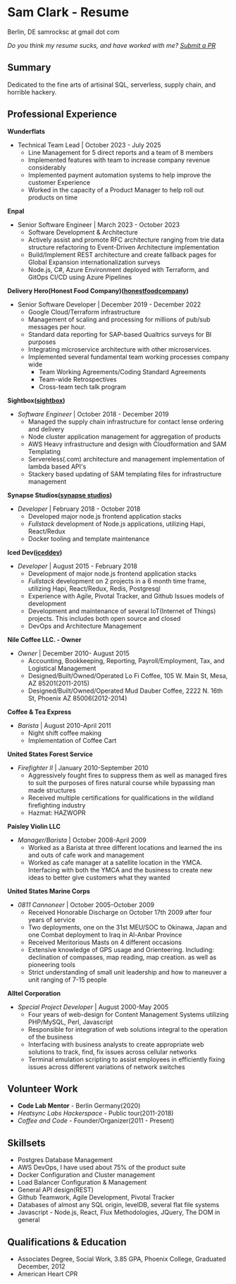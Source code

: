 # Sam Clark - Resume

Berlin, DE
samrocksc at gmail dot com

_Do you think my resume sucks, and have worked with me? [Submit a PR](https://github.com/samrocksc/radjokes/blob/main/resume.md)_

## Summary

Dedicated to the fine arts of artisinal SQL, serverless, supply chain, and horrible hackery.

## Professional Experience

**Wunderflats**

- Technical Team Lead | October 2023 - July 2025
  - Line Management for 5 direct reports and a team of 8 members
  - Implemented features with team to increase company revenue considerably
  - Implemented payment automation systems to help improve the customer Experience
  - Worked in the capacity of a Product Manager to help roll out products on time

**Enpal**

- Senior Software Engineer | March 2023 - October 2023
  - Software Development & Architecture
  - Actively assist and promote RFC architecture ranging from trie data structure refactoring to Event-Driven Architecture implementation
  - Build/Implement REST architecture and create fallback pages for Global Expansion internationalization surveys
  - Node.js, C#, Azure Environment deployed with Terraform, and GitOps CI/CD using Azure Pipelines

**Delivery Hero(Honest Food Company)([honestfoodcompany](https://honestfoodcompany.de))**

- Senior Software Developer | December 2019 - December 2022
  - Google Cloud/Terraform infrastructure
  - Management of scaling and processing for millions of pub/sub messages per hour.
  - Standard data reporting for SAP-based Qualtrics surveys for BI purposes
  - Integrating microservice architecture with other microservices.
  - Implemented several fundamental team working processes company wide
    - Team Working Agreements/Coding Standard Agreements
    - Team-wide Retrospectives
    - Cross-team tech talk program

**Sightbox([sightbox](https://sightbox.com))**

- _Software Engineer_ | October 2018 - December 2019
  - Managed the supply chain infrastructure for contact lense ordering and delivery
  - Node cluster application management for aggregation of products
  - AWS Heavy infrastructure and design with Cloudformation and SAM Templating
  - Servereless(.com) architecture and management implementation of lambda based API's
  - Stackery based updating of SAM templating files for infrastructure management

**Synapse Studios([synapse studios](https://synapsestudios.com))**

- _Developer_ | February 2018 - October 2018
  - Developed major node.js frontend application stacks
  - _Fullstack_ development of Node.js applications, utilizing Hapi, React/Redux
  - Docker tooling and template maintenance

**Iced Dev([iceddev](http://iceddev.com))**

- _Developer_ | August 2015 - February 2018
  - Development of major node.js frontend application stacks
  - _Fullstack_ development on 2 projects in a 6 month time frame, utilizing Hapi, React/Redux, Redis, Postgresql
  - Experience with Agile, Pivotal Tracker, and Github Issues models of development
  - Development and maintenance of several IoT(Internet of Things) projects. This includes both open source and closed
  - DevOps and Architecture Management

**Nile Coffee LLC. - Owner**

- _Owner_ | December 2010- August 2015
  - Accounting, Bookkeeping, Reporting, Payroll/Employment, Tax, and Logistical Management
  - Designed/Built/Owned/Operated Lo Fi Coffee, 105 W. Main St, Mesa, AZ 85201(2011-2015)
  - Designed/Built/Owned/Operated Mud Dauber Coffee, 2222 N. 16th St, Phoenix AZ 85006(2012-2014)

**Coffee & Tea Express**

- _Barista_ | August 2010-April 2011
  - Night shift coffee making
  - Implementation of Coffee Cart

**United States Forest Service**

- _Firefighter II_ | January 2010-September 2010
  - Aggressively fought fires to suppress them as well as managed fires to suit the purposes of fires natural course while bypassing man made structures
  - Received multiple certifications for qualifications in the wildland firefighting industry
  - Hazmat: HAZWOPR

**Paisley Violin LLC**

- _Manager/Barista_ | October 2008-April 2009
  - Worked as a Barista at three different locations and learned the ins and outs of cafe work and management
  - Worked as cafe manager at a satellite location in the YMCA. Interfacing with both the YMCA and the business to create new ideas to better give customers what they wanted

**United States Marine Corps**

- _0811 Cannoneer_ | October 2005-October 2009
  - Received Honorable Discharge on October 17th 2009 after four years of service
  - Two deployments, one on the 31st MEU/SOC to Okinawa, Japan and one Combat deployment to Iraq in Al-Anbar Province
  - Received Meritorious Masts on 4 different occasions
  - Extensive knowledge of GPS usage and Orienteering. Including: declination of compasses, map reading, map creation. as well as pioneering tools
  - Strict understanding of small unit leadership and how to maneuver a unit ranging of 7-15 people

**Alltel Corporation**

- _Special Project Developer_ | August 2000-May 2005
  - Four years of web-design for Content Management Systems utilizing PHP/MySQL, Perl, Javascript
  - Responsible for integration of web solutions integral to the operation of the business
  - Interfacing with business analysts to create appropriate web solutions to track, find, fix issues across cellular networks
  - Terminal emulation scripting to assist employees in efficiently fixing issues across different variations of network switches

## Volunteer Work

- **Code Lab Mentor** - Berlin Germany(2020)
- _Heatsync Labs Hackerspace_ - Public tour(2011-2018)
- _Coffee and Code_ - Founder/Organizer(2011 - Present)

## Skillsets

- Postgres Database Management
- AWS DevOps, I have used about 75% of the product suite
- Docker Configuration and Cluster management
- Load Balancer Configuration & Management
- General API design(REST)
- Github Teamwork, Agile Development, Pivotal Tracker
- Databases of almost any SQL origin, levelDB, several flat file systems
- Javascript - Node.js, React, Flux Methodologies, JQuery, The DOM in general

## Qualifications & Education

- Associates Degree, Social Work, 3.85 GPA, Phoenix College, Graduated December, 2012
- American Heart CPR
